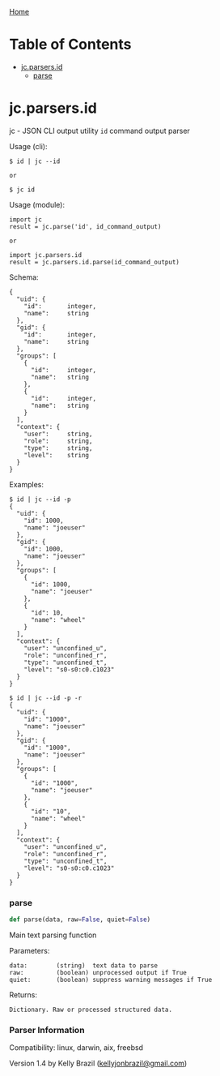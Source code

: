 [Home](https://kellyjonbrazil.github.io/jc/)
# Table of Contents

* [jc.parsers.id](#jc.parsers.id)
  * [parse](#jc.parsers.id.parse)

<a id="jc.parsers.id"></a>

# jc.parsers.id

jc - JSON CLI output utility `id` command output parser

Usage (cli):

    $ id | jc --id

    or

    $ jc id

Usage (module):

    import jc
    result = jc.parse('id', id_command_output)

    or

    import jc.parsers.id
    result = jc.parsers.id.parse(id_command_output)

Schema:

    {
      "uid": {
        "id":       integer,
        "name":     string
      },
      "gid": {
        "id":       integer,
        "name":     string
      },
      "groups": [
        {
          "id":     integer,
          "name":   string
        },
        {
          "id":     integer,
          "name":   string
        }
      ],
      "context": {
        "user":     string,
        "role":     string,
        "type":     string,
        "level":    string
      }
    }

Examples:

    $ id | jc --id -p
    {
      "uid": {
        "id": 1000,
        "name": "joeuser"
      },
      "gid": {
        "id": 1000,
        "name": "joeuser"
      },
      "groups": [
        {
          "id": 1000,
          "name": "joeuser"
        },
        {
          "id": 10,
          "name": "wheel"
        }
      ],
      "context": {
        "user": "unconfined_u",
        "role": "unconfined_r",
        "type": "unconfined_t",
        "level": "s0-s0:c0.c1023"
      }
    }

    $ id | jc --id -p -r
    {
      "uid": {
        "id": "1000",
        "name": "joeuser"
      },
      "gid": {
        "id": "1000",
        "name": "joeuser"
      },
      "groups": [
        {
          "id": "1000",
          "name": "joeuser"
        },
        {
          "id": "10",
          "name": "wheel"
        }
      ],
      "context": {
        "user": "unconfined_u",
        "role": "unconfined_r",
        "type": "unconfined_t",
        "level": "s0-s0:c0.c1023"
      }
    }

<a id="jc.parsers.id.parse"></a>

### parse

```python
def parse(data, raw=False, quiet=False)
```

Main text parsing function

Parameters:

    data:        (string)  text data to parse
    raw:         (boolean) unprocessed output if True
    quiet:       (boolean) suppress warning messages if True

Returns:

    Dictionary. Raw or processed structured data.

### Parser Information
Compatibility:  linux, darwin, aix, freebsd

Version 1.4 by Kelly Brazil (kellyjonbrazil@gmail.com)
